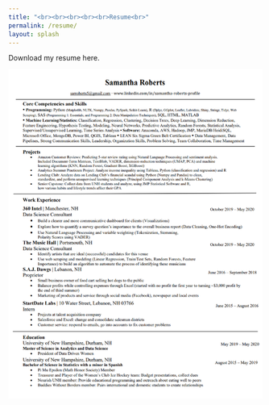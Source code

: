 ```yaml
---
title: "<br><br><br><br><br>Resume<br>"
permalink: /resume/
layout: splash
---
```

<a src="Samantha_Roberts__Resume.pdf">Download my resume here.</a>

<img src="/images/resume_pic.png" width = "800" class = "center"/>
